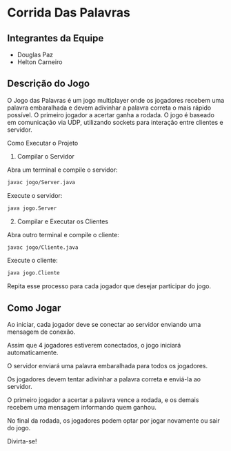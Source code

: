 # Corrida Das Palavras

              

## Integrantes da Equipe
- Douglas Paz
- Helton Carneiro

## Descrição do Jogo

O Jogo das Palavras é um jogo multiplayer onde os jogadores recebem uma palavra embaralhada e devem adivinhar a palavra correta o mais rápido possível. O primeiro jogador a acertar ganha a rodada. O jogo é baseado em comunicação via UDP, utilizando sockets para interação entre clientes e servidor.

Como Executar o Projeto

1. Compilar o Servidor

Abra um terminal e compile o servidor:

```bash
javac jogo/Server.java
```
Execute o servidor:

```bash
java jogo.Server
```
2. Compilar e Executar os Clientes

Abra outro terminal e compile o cliente:

```bash
javac jogo/Cliente.java
```
Execute o cliente:

```bash
java jogo.Cliente
```

Repita esse processo para cada jogador que desejar participar do jogo.

## Como Jogar

Ao iniciar, cada jogador deve se conectar ao servidor enviando uma mensagem de conexão.

Assim que 4 jogadores estiverem conectados, o jogo iniciará automaticamente.

O servidor enviará uma palavra embaralhada para todos os jogadores.

Os jogadores devem tentar adivinhar a palavra correta e enviá-la ao servidor.

O primeiro jogador a acertar a palavra vence a rodada, e os demais recebem uma mensagem informando quem ganhou.

No final da rodada, os jogadores podem optar por jogar novamente ou sair do jogo.

Divirta-se!



